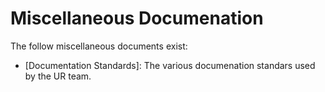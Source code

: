 # Miscellaneous Documenation

The follow miscellaneous documents exist:

* [Documentation Standards]:
  The various documenation standars used by the UR team.

